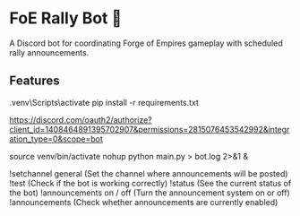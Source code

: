 # FoE Rally Bot 🤖

A Discord bot for coordinating Forge of Empires gameplay with scheduled rally announcements.

## Features

.venv\Scripts\activate
pip install -r requirements.txt

https://discord.com/oauth2/authorize?client_id=1408464891395702907&permissions=2815076453542992&integration_type=0&scope=bot

source venv/bin/activate
nohup python main.py > bot.log 2>&1 &


!setchannel general (Set the channel where announcements will be posted)
!test (Check if the bot is working correctly)
!status (See the current status of the bot)
!announcements on / off (Turn the announcement system on or off)
!announcements (Check whether announcements are currently enabled)